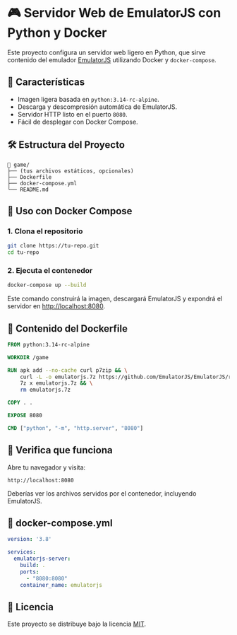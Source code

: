 # 🎮 Servidor Web de EmulatorJS con Python y Docker

Este proyecto configura un servidor web ligero en Python, que sirve contenido del emulador [EmulatorJS](https://github.com/EmulatorJS/EmulatorJS) utilizando Docker y `docker-compose`.

## 🚀 Características

- Imagen ligera basada en `python:3.14-rc-alpine`.
- Descarga y descompresión automática de EmulatorJS.
- Servidor HTTP listo en el puerto `8080`.
- Fácil de desplegar con Docker Compose.

## 🛠️ Estructura del Proyecto

```
📁 game/
├── (tus archivos estáticos, opcionales)
├── Dockerfile
├── docker-compose.yml
└── README.md
```

## 🐳 Uso con Docker Compose

### 1. Clona el repositorio

```bash
git clone https://tu-repo.git
cd tu-repo
```

### 2. Ejecuta el contenedor

```bash
docker-compose up --build
```

Este comando construirá la imagen, descargará EmulatorJS y expondrá el servidor en [http://localhost:8080](http://localhost:8080).

## 🧱 Contenido del Dockerfile

```Dockerfile
FROM python:3.14-rc-alpine

WORKDIR /game

RUN apk add --no-cache curl p7zip && \
    curl -L -o emulatorjs.7z https://github.com/EmulatorJS/EmulatorJS/releases/download/v4.2.1/4.2.1.7z && \
    7z x emulatorjs.7z && \
    rm emulatorjs.7z

COPY . .

EXPOSE 8080

CMD ["python", "-m", "http.server", "8080"]
```

## 🧪 Verifica que funciona

Abre tu navegador y visita:

```
http://localhost:8080
```

Deberías ver los archivos servidos por el contenedor, incluyendo EmulatorJS.

## 🧩 docker-compose.yml

```yaml
version: '3.8'

services:
  emulatorjs-server:
    build: .
    ports:
      - "8080:8080"
    container_name: emulatorjs
```

## 📜 Licencia

Este proyecto se distribuye bajo la licencia [MIT](LICENSE).

